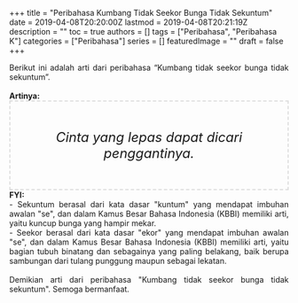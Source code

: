 +++
title = "Peribahasa Kumbang Tidak Seekor Bunga Tidak Sekuntum"
date = 2019-04-08T20:20:00Z
lastmod = 2019-04-08T20:21:19Z
description = ""
toc = true
authors = []
tags = ["Peribahasa", "Peribahasa K"]
categories = ["Peribahasa"]
series = []
featuredImage = ""
draft = false
+++

<div dir="ltr" style="text-align: left;" trbidi="on"><div style="text-align: justify;">Berikut ini adalah arti dari peribahasa “Kumbang tidak seekor bunga tidak sekuntum”.</div><br /><div style="text-align: justify;"><b>Artinya:</b></div><div style="border: 2px dashed #ddd; font-size: 24px; height: auto; margin: 0 auto; padding: 50px; text-align: center; width: auto;"><i>Cinta yang lepas dapat dicari penggantinya.</i></div><div style="text-align: justify;"><b>FYI:</b><br />- Sekuntum berasal dari kata dasar "kuntum" yang mendapat imbuhan awalan "se", dan dalam Kamus Besar Bahasa Indonesia (KBBI) memiliki arti, yaitu kuncup bunga yang hampir mekar.<br />- Seekor berasal dari kata dasar "ekor" yang mendapat imbuhan awalan "se", dan dalam Kamus Besar Bahasa Indonesia (KBBI) memiliki arti, yaitu bagian tubuh binatang dan sebagainya yang paling belakang, baik berupa sambungan dari tulang punggung maupun sebagai lekatan.</div><br /><div style="text-align: justify;">Demikian arti dari peribahasa "Kumbang tidak seekor bunga tidak sekuntum". Semoga bermanfaat. </div></div>
